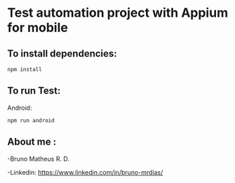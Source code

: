 # Test automation project with Appium for mobile

## To install dependencies:

```
npm install
```

## To run Test:

Android:

```
npm run android
```

## About me :
-Bruno Matheus R. D.

-Linkedin:
https://www.linkedin.com/in/bruno-mrdias/ 
